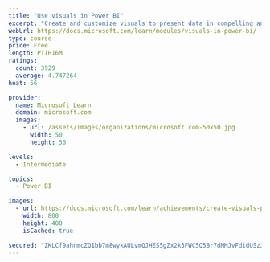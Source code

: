 ```yaml
---
title: "Use visuals in Power BI"
excerpt: "Create and customize visuals to present data in compelling and insightful ways."
webUrl: https://docs.microsoft.com/learn/modules/visuals-in-power-bi/
type: course
price: Free
length: PT1H16M
ratings:
  count: 3929
  average: 4.747264
heat: 56

provider:
  name: Microsoft Learn
  domain: microsoft.com
  images:
    - url: /assets/images/organizations/microsoft.com-50x50.jpg
      width: 50
      height: 50

levels:
  - Intermediate

topics:
  - Power BI

images:
  - url: https://docs.microsoft.com/learn/achievements/create-visuals-power-bi-desktop-social.png
    width: 800
    height: 400
    isCached: true

secured: "ZKLCf9ahnmcZQ1bb7m8wykAULvmQJHES5gZx2k3FWC5Q5Br7dMMJvFdidUSzJ3z2GE/6K1VnG49gALJj6HKbaGN339givJhGvHilvUl0P94erNDLYAULiAfQAlP5o2Bx0khlRiElm2WXjFZdu3nkuqJJG8uljq1sLVicLaOB9Z5/j8OmgRBzLPkSf3FT6NXnS+HZaMMp1/Y5oKLUfGO0BsEs04g6sEXJDKKUETfYIELNYk0ija29tSGfuX5FhQLv7hZwEZKGrxzME3b8Po9zmXTtgGzAK76wWA0mi/n4t8ZJhNy8LM58z5xvTIvIAl/knqK2NjdvBSVZj0j9RZ14uVB6x6Lwhl6TYyZ1kBUYyLclEKEGGVKT99joWxHYdUXWvSdR0YE/OYfZQrya4AcpL9fL0XUb8QM1Wgq1RMGkKa4=;16m20Um4ZXDO1AO0vVF6GA=="
---
```



